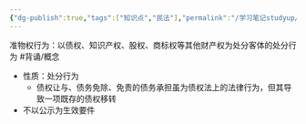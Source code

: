 ```yaml
---
{"dg-publish":true,"tags":["知识点","民法"],"permalink":"/学习笔记studyup/民法总论/准物权行为/","dgPassFrontmatter":true,"created":"2024-11-16T16:43:37.275+08:00","updated":"2024-11-16T18:24:38.007+08:00"}
---
```


准物权行为：以债权、知识产权、股权、商标权等其他财产权为处分客体的处分行为 #背诵/概念 
- 性质：处分行为
	- 债权让与、债务免除、免责的债务承担虽为债权法上的法律行为，但其导致一项既存的债权移转
- 不以公示为生效要件